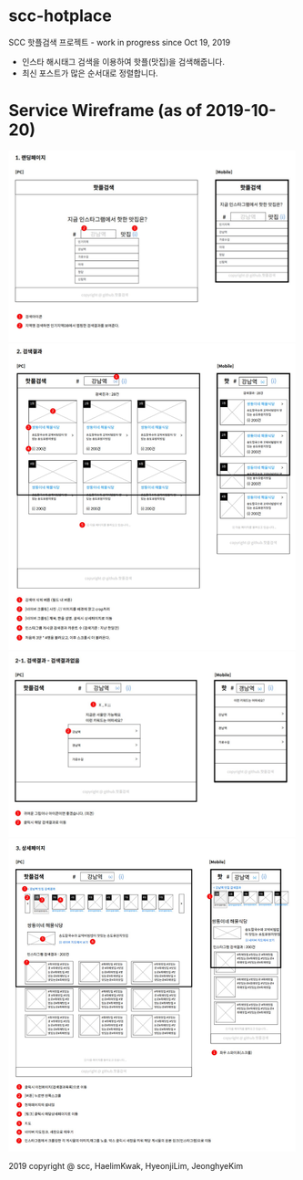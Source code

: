 # scc-hotplace
SCC 핫플검색 프로젝트 - work in progress since Oct 19, 2019
  
* 인스타 해시태그 검색을 이용하여 핫플(맛집)을 검색해줍니다.
* 최신 포스트가 많은 순서대로 정렬합니다.

# Service Wireframe (as of 2019-10-20)

   ![001](/images/001.png?raw=true)
   ![002](/images/002.png?raw=true)
   ![003](/images/003.png?raw=true)
   ![004](/images/004.png?raw=true)






2019 copyright @ scc, HaelimKwak, HyeonjiLim, JeonghyeKim
